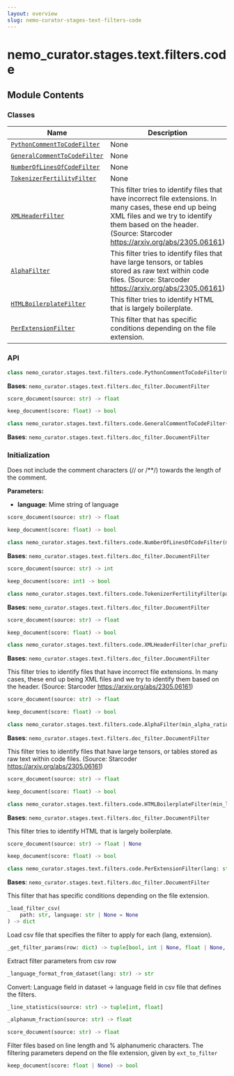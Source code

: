 ```yaml
---
layout: overview
slug: nemo-curator-stages-text-filters-code
---
```


# nemo_curator.stages.text.filters.code



## Module Contents

### Classes

| Name | Description |
|------|-------------|
| [`PythonCommentToCodeFilter`](#nemo_curatorstagestextfilterscodepythoncommenttocodefilter) | None |
| [`GeneralCommentToCodeFilter`](#nemo_curatorstagestextfilterscodegeneralcommenttocodefilter) | None |
| [`NumberOfLinesOfCodeFilter`](#nemo_curatorstagestextfilterscodenumberoflinesofcodefilter) | None |
| [`TokenizerFertilityFilter`](#nemo_curatorstagestextfilterscodetokenizerfertilityfilter) | None |
| [`XMLHeaderFilter`](#nemo_curatorstagestextfilterscodexmlheaderfilter) | This filter tries to identify files that have incorrect file extensions. In many cases, these end up being XML files and we try to identify them based on the header. (Source: Starcoder https://arxiv.org/abs/2305.06161) |
| [`AlphaFilter`](#nemo_curatorstagestextfilterscodealphafilter) | This filter tries to identify files that have large tensors, or tables stored as raw text within code files. (Source: Starcoder https://arxiv.org/abs/2305.06161) |
| [`HTMLBoilerplateFilter`](#nemo_curatorstagestextfilterscodehtmlboilerplatefilter) | This filter tries to identify HTML that is largely boilerplate. |
| [`PerExtensionFilter`](#nemo_curatorstagestextfilterscodeperextensionfilter) | This filter that has specific conditions depending on the file extension. |

### API

```python
class nemo_curator.stages.text.filters.code.PythonCommentToCodeFilter(min_comment_to_code_ratio: float = 0.01, max_comment_to_code_ratio: float = 0.85)
```

**Bases**: `nemo_curator.stages.text.filters.doc_filter.DocumentFilter`

```python
score_document(source: str) -> float
```


```python
keep_document(score: float) -> bool
```


```python
class nemo_curator.stages.text.filters.code.GeneralCommentToCodeFilter(language: str, min_comment_to_code_ratio: float = 0.01, max_comment_to_code_ratio: float = 0.85)
```

**Bases**: `nemo_curator.stages.text.filters.doc_filter.DocumentFilter`

### Initialization

Does not include the comment characters (// or /**/) towards the length of the comment.

**Parameters:**

- **language**: Mime string of language


```python
score_document(source: str) -> float
```


```python
keep_document(score: float) -> bool
```


```python
class nemo_curator.stages.text.filters.code.NumberOfLinesOfCodeFilter(min_lines: int = 10, max_lines: int = 20000)
```

**Bases**: `nemo_curator.stages.text.filters.doc_filter.DocumentFilter`

```python
score_document(source: str) -> int
```


```python
keep_document(score: int) -> bool
```


```python
class nemo_curator.stages.text.filters.code.TokenizerFertilityFilter(path_to_tokenizer: str | None = None, min_char_to_token_ratio: float = 2.5)
```

**Bases**: `nemo_curator.stages.text.filters.doc_filter.DocumentFilter`

```python
score_document(source: str) -> float
```


```python
keep_document(score: float) -> bool
```


```python
class nemo_curator.stages.text.filters.code.XMLHeaderFilter(char_prefix_search_length: int = 100)
```

**Bases**: `nemo_curator.stages.text.filters.doc_filter.DocumentFilter`

This filter tries to identify files that have incorrect file extensions.
In many cases, these end up being XML files and we try to identify them
based on the header.
(Source: Starcoder https://arxiv.org/abs/2305.06161)

```python
score_document(source: str) -> float
```


```python
keep_document(score: float) -> bool
```


```python
class nemo_curator.stages.text.filters.code.AlphaFilter(min_alpha_ratio: float = 0.25)
```

**Bases**: `nemo_curator.stages.text.filters.doc_filter.DocumentFilter`

This filter tries to identify files that have large tensors, or tables stored
as raw text within code files.
(Source: Starcoder https://arxiv.org/abs/2305.06161)

```python
score_document(source: str) -> float
```


```python
keep_document(score: float) -> bool
```


```python
class nemo_curator.stages.text.filters.code.HTMLBoilerplateFilter(min_lang_content_ratio: float = 0.2, min_lang_content_num_chars: int = 100)
```

**Bases**: `nemo_curator.stages.text.filters.doc_filter.DocumentFilter`

This filter tries to identify HTML that is largely boilerplate.

```python
score_document(source: str) -> float | None
```


```python
keep_document(score: float) -> bool
```


```python
class nemo_curator.stages.text.filters.code.PerExtensionFilter(lang: str, extension: str, metadata_file: str = 'code_meta.csv')
```

**Bases**: `nemo_curator.stages.text.filters.doc_filter.DocumentFilter`

This filter that has specific conditions depending on the file extension.

```python
_load_filter_csv(
    path: str, language: str | None = None
) -> dict
```

Load csv file that specifies the filter to apply for each (lang, extension).


```python
_get_filter_params(row: dict) -> tuple[bool, int | None, float | None, float | None, float | None]
```

Extract filter parameters from csv row


```python
_language_format_from_dataset(lang: str) -> str
```

Convert: Language field in dataset -> language field in csv file that defines the filters.


```python
_line_statistics(source: str) -> tuple[int, float]
```


```python
_alphanum_fraction(source: str) -> float
```


```python
score_document(source: str) -> float
```

Filter files based on line length and % alphanumeric characters.
The filtering parameters depend on the file extension, given by `ext_to_filter`


```python
keep_document(score: float | None) -> bool
```

